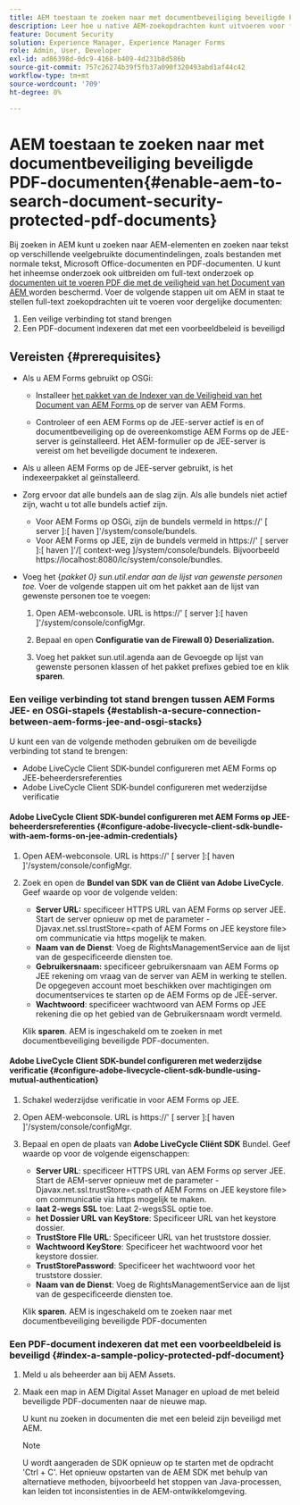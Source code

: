 ```yaml
---
title: AEM toestaan te zoeken naar met documentbeveiliging beveiligde PDF-documenten
description: Leer hoe u native AEM-zoekopdrachten kunt uitvoeren voor full-text zoekopdrachten in met DRM beveiligde PDF-documenten.
feature: Document Security
solution: Experience Manager, Experience Manager Forms
role: Admin, User, Developer
exl-id: ad86398d-0dc9-4168-b409-4d231b8d586b
source-git-commit: 757c26274b39f5fb37a090f320493abd1af44c42
workflow-type: tm+mt
source-wordcount: '709'
ht-degree: 0%

---
```


# AEM toestaan te zoeken naar met documentbeveiliging beveiligde PDF-documenten{#enable-aem-to-search-document-security-protected-pdf-documents}

Bij zoeken in AEM kunt u zoeken naar AEM-elementen en zoeken naar tekst op verschillende veelgebruikte documentindelingen, zoals bestanden met normale tekst, Microsoft Office-documenten en PDF-documenten. U kunt het inheemse onderzoek ook uitbreiden om full-text onderzoek op [ documenten uit te voeren PDF die met de veiligheid van het Document van AEM ](../../forms/using/admin-help/document-security.md) worden beschermd. Voer de volgende stappen uit om AEM in staat te stellen full-text zoekopdrachten uit te voeren voor dergelijke documenten:

1. Een veilige verbinding tot stand brengen
1. Een PDF-document indexeren dat met een voorbeeldbeleid is beveiligd

## Vereisten {#prerequisites}

* Als u AEM Forms gebruikt op OSGi:

   * Installeer [ het pakket van de Indexer van de Veiligheid van het Document van AEM Forms ](https://helpx.adobe.com/aem-forms/kb/aem-forms-releases.html) op de server van AEM Forms.

   * Controleer of een AEM Forms op de JEE-server actief is en of documentbeveiliging op de overeenkomstige AEM Forms op de JEE-server is geïnstalleerd. Het AEM-formulier op de JEE-server is vereist om het beveiligde document te indexeren.

* Als u alleen AEM Forms op de JEE-server gebruikt, is het indexeerpakket al geïnstalleerd.
* Zorg ervoor dat alle bundels aan de slag zijn. Als alle bundels niet actief zijn, wacht u tot alle bundels actief zijn.

   * Voor AEM Forms op OSGi, zijn de bundels vermeld in https://&#39; [ server ]:[ haven ]&#39;/system/console/bundels.
   * Voor AEM Forms op JEE, zijn de bundels vermeld in https://&#39; [ server ]:[ haven ]&#39;/[ context-weg ]/system/console/bundels. Bijvoorbeeld https://localhost:8080/lc/system/console/bundles.

* Voeg het {*pakket 0} sun.util.endar aan de lijst van gewenste personen toe.* Voer de volgende stappen uit om het pakket aan de lijst van gewenste personen toe te voegen:

   1. Open AEM-webconsole. URL is https://&#39; [ server ]:[ haven ]&#39;/system/console/configMgr.
   1. Bepaal en open **Configuratie van de Firewall 0&rbrace; Deserialization.**

   1. Voeg het pakket sun.util.agenda aan de Gevoegde op lijst van gewenste personen klassen of het pakket prefixes gebied toe en klik **sparen**.

### Een veilige verbinding tot stand brengen tussen AEM Forms JEE- en OSGi-stapels {#establish-a-secure-connection-between-aem-forms-jee-and-osgi-stacks}

U kunt een van de volgende methoden gebruiken om de beveiligde verbinding tot stand te brengen:

* Adobe LiveCycle Client SDK-bundel configureren met AEM Forms op JEE-beheerdersreferenties
* Adobe LiveCycle Client SDK-bundel configureren met wederzijdse verificatie

#### Adobe LiveCycle Client SDK-bundel configureren met AEM Forms op JEE-beheerdersreferenties {#configure-adobe-livecycle-client-sdk-bundle-with-aem-forms-on-jee-admin-credentials}

1. Open AEM-webconsole. URL is https://&#39; [ server ]:[ haven ]&#39;/system/console/configMgr.
1. Zoek en open de **Bundel van SDK van de Cliënt van Adobe LiveCycle**. Geef waarde op voor de volgende velden:

   * **Server URL:** specificeer HTTPS URL van AEM Forms op server JEE. Start de server opnieuw op met de parameter -Djavax.net.ssl.trustStore=&lt;path of AEM Forms on JEE keystore file> om communicatie via https mogelijk te maken.
   * **Naam van de Dienst**: Voeg de RightsManagementService aan de lijst van de gespecificeerde diensten toe.
   * **Gebruikersnaam:** specificeer gebruikersnaam van AEM Forms op JEE rekening om vraag van de server van AEM in werking te stellen. De opgegeven account moet beschikken over machtigingen om documentservices te starten op de AEM Forms op de JEE-server.
   * **Wachtwoord**: specificeer wachtwoord van AEM Forms op JEE rekening die op het gebied van de Gebruikersnaam wordt vermeld.

   Klik **sparen**. AEM is ingeschakeld om te zoeken in met documentbeveiliging beveiligde PDF-documenten.

#### Adobe LiveCycle Client SDK-bundel configureren met wederzijdse verificatie {#configure-adobe-livecycle-client-sdk-bundle-using-mutual-authentication}

1. Schakel wederzijdse verificatie in voor AEM Forms op JEE.
1. Open AEM-webconsole. URL is https://&#39; [ server ]:[ haven ]&#39;/system/console/configMgr.
1. Bepaal en open de plaats van **Adobe LiveCycle Cliënt SDK** Bundel. Geef waarde op voor de volgende eigenschappen:

   * **Server URL**: specificeer HTTPS URL van AEM Forms op server JEE. Start de AEM-server opnieuw met de parameter -Djavax.net.ssl.trustStore=&lt;path of AEM Forms on JEE keystore file> om communicatie via https mogelijk te maken.
   * **laat 2-wegs SSL** toe: Laat 2-wegsSSL optie toe.
   * **het Dossier URL van KeyStore**: Specificeer URL van het keystore dossier.
   * **TrustStore FIle URL**: Specificeer URL van het truststore dossier.
   * **Wachtwoord KeyStore**: Specificeer het wachtwoord voor het keystore dossier.
   * **TrustStorePassword**: Specificeer het wachtwoord voor het truststore dossier.
   * **Naam van de Dienst**: Voeg de RightsManagementService aan de lijst van de gespecificeerde diensten toe.

   Klik **sparen**. AEM is ingeschakeld om te zoeken naar met documentbeveiliging beveiligde PDF-documenten

### Een PDF-document indexeren dat met een voorbeeldbeleid is beveiligd {#index-a-sample-policy-protected-pdf-document}

1. Meld u als beheerder aan bij AEM Assets.
1. Maak een map in AEM Digital Asset Manager en upload de met beleid beveiligde PDF-documenten naar de nieuwe map.

   U kunt nu zoeken in documenten die met een beleid zijn beveiligd met AEM.

   >[!NOTE]
   >
   > U wordt aangeraden de SDK opnieuw op te starten met de opdracht &#39;Ctrl + C&#39;. Het opnieuw opstarten van de AEM SDK met behulp van alternatieve methoden, bijvoorbeeld het stoppen van Java-processen, kan leiden tot inconsistenties in de AEM-ontwikkelomgeving.
